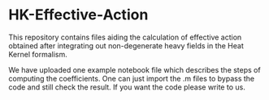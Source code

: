 # HK-Effective-Action
This repository contains files aiding the calculation of effective action obtained after integrating out non-degenerate heavy fields in the Heat Kernel formalism.

We have uploaded one example notebook file which describes the steps of computing the coefficients. One can just import the .m files to bypass the code and still check the result. If you want the code please write to us.
